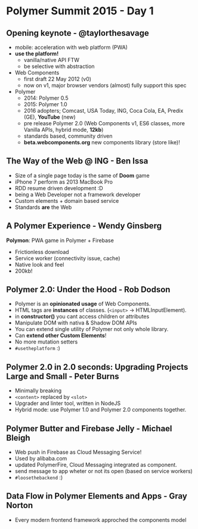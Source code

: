 # Polymer Summit 2015 - Day 1

## Opening keynote - @taylorthesavage

- mobile: acceleration with web platform (PWA) 
- **use the platform!** 
  - vanilla/native API FTW
  - be selective with abstraction
- Web Components
  - first draft 22 May 2012 (v0)
  - now on v1, major browser vendors (almost) fully support this spec
- Polymer
  - 2014: Polymer 0.5
  - 2015: Polymer 1.0
  - 2016 adopters; Comcast, USA Today, ING, Coca Cola, EA, Predix (GE), **YouTube** (new)
  - pre release Polymer 2.0 (Web Components v1, ES6 classes, more Vanilla APIs, hybrid mode, **12kb**)
  - standards based, community driven
  - **beta.webcomponents.org** new components library (store like)! 

## The Way of the Web @ ING - Ben Issa 

- Size of a single page today is the same of **Doom** game
- iPhone 7 perform as 2013 MacBook Pro
- RDD resume driven development :D 
- being a Web Developer not a framework developer
- Custom elements + domain based service
- Standards **are** the Web

## A Polymer Experience - Wendy Ginsberg

**Polymon**: PWA game in Polymer + Firebase

- Frictionless download
- Service worker (connectivity issue, cache)
- Native look and feel
- 200kb!

## Polymer 2.0: Under the Hood - Rob Dodson

- Polymer is an **opinionated usage** of Web Components.
- HTML tags are **instances** of classes. (```<input>``` -> HTMLInputElement).
- in **constructor()** you cant access children or attributes
- Manipulate DOM with nativa & Shadow DOM APIs
- You can extend single utility of Polymer not only whole library.
- Can **extend other Custom Elements**!
- No more mutation setters
- ```#usetheplatform``` :)

## Polymer 2.0 in 2.0 seconds: Upgrading Projects Large and Small - Peter Burns

- Minimally breaking
- ```<content>``` replaced by ```<slot>```
- Upgrader and linter tool, written in NodeJS
- Hybrid mode: use Polymer 1.0 and Polymer 2.0 components together.

## Polymer Butter and Firebase Jelly - Michael Bleigh

- Web push in Firebase as Cloud Messaging Service!
- Used by alibaba.com
- updated PolymerFire, Cloud Messaging integrated as component.
- send message to app wheter or not its open (based on service workers)
- ```#loosethebackend``` :)

## Data Flow in Polymer Elements and Apps - Gray Norton

- Every modern frontend framework approched the components model

